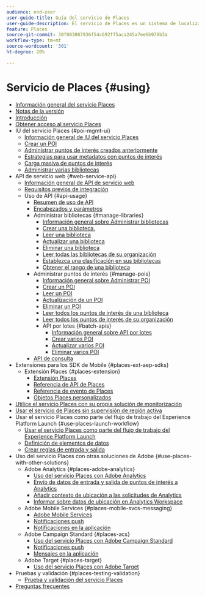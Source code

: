 ```yaml
---
audience: end-user
user-guide-title: Guía del servicio de Places
user-guide-description: El servicio de Places es un sistema de localización geográfica que permite a las aplicaciones móviles con funciones de ubicación conocer el contexto de la ubicación de los usuarios.
feature: Places
source-git-commit: 30f083087936f54c692ff5aca245a7ee6b970b3a
workflow-type: tm+mt
source-wordcount: '301'
ht-degree: 20%

---
```



# Servicio de Places {#using}

+ [Información general del servicio Places](home.md)
+ [Notas de la versión](release-notes.md)
+ [Introducción](getting-started.md)
+ [Obtener acceso al servicio Places](places-gain-access.md)
+ IU del servicio Places {#poi-mgmt-ui}
   + [Información general de IU del servicio Places](poi-mgmt-ui/poi-mgmt-ui-overview.md)
   + [Crear un POI](poi-mgmt-ui/create-a-poi-ui.md)
   + [Administrar puntos de interés creados anteriormente](poi-mgmt-ui/managing-pois-in-the-places-ui.md)
   + [Estrategias para usar metadatos con puntos de interés](poi-mgmt-ui/metadata-with-pois.md)
   + [Carga masiva de puntos de interés](poi-mgmt-ui/bulk-upload-pois.md)
   + [Administrar varias bibliotecas](poi-mgmt-ui/manage-libraries-in-the-places-ui.md)
+ API de servicio web {#web-service-api}
   + [Información general de API de servicio web](web-service-api/places-web-services.md)
   + [Requisitos previos de integración](web-service-api/adobe-i-o-integration.md)
   + Uso de API {#api-usage}
      + [Resumen de uso de API](web-service-api/api-usage/api-usage-overview.md)
      + [Encabezados y parámetros](web-service-api/api-usage/headers-and-parameters.md)
      + Administrar bibliotecas {#manage-libraries}
         + [Información general sobre Administrar bibliotecas](web-service-api/api-usage/manage-libraries/manage-libraries.md)
         + [Crear una biblioteca.](web-service-api/api-usage/manage-libraries/create-a-library.md)
         + [Leer una biblioteca](web-service-api/api-usage/manage-libraries/read-a-library.md)
         + [Actualizar una biblioteca](web-service-api/api-usage/manage-libraries/update-a-library.md)
         + [Eliminar una biblioteca](web-service-api/api-usage/manage-libraries/delete-a-library.md)
         + [Leer todas las bibliotecas de su organización](web-service-api/api-usage/manage-libraries/read-all-libraries-in-your-organization.md)
         + [Establezca una clasificación en sus bibliotecas](web-service-api/api-usage/manage-libraries/set-a-ran-on-your-libraries.md)
         + [Obtener el rango de una biblioteca](web-service-api/api-usage/manage-libraries/get-a-librarys-rank.md)
      + Administrar puntos de interés {#manage-pois}
         + [Información general sobre Administrar POI](web-service-api/api-usage/manage-pois/manage-pois.md)
         + [Crear un POI](web-service-api/api-usage/manage-pois/create-a-poi.md)
         + [Leer un POI](web-service-api/api-usage/manage-pois/read-a-poi.md)
         + [Actualización de un POI](web-service-api/api-usage/manage-pois/update-a-poi.md)
         + [Eliminar un POI](web-service-api/api-usage/manage-pois/delete-a-poi.md)
         + [Leer todos los puntos de interés de una biblioteca](web-service-api/api-usage/manage-pois/read-all-pois-in-a-library.md)
         + [Leer todos los puntos de interés de su organización](web-service-api/api-usage/manage-pois/read-all-pois-in-your-organization.md)
         + API por lotes {#batch-apis}
            + [Información general sobre API por lotes](web-service-api/api-usage/manage-pois/batch-apis/batch-apis.md)
            + [Crear varios POI](web-service-api/api-usage/manage-pois/batch-apis/create-multiple-pois.md)
            + [Actualizar varios POI](web-service-api/api-usage/manage-pois/batch-apis/update-multiple-pois.md)
            + [Eliminar varios POI](web-service-api/api-usage/manage-pois/batch-apis/delete-multiple-pois.md)
      + [API de consulta](web-service-api/api-usage/query-apis.md)
+ Extensiones para los SDK de Mobile {#places-ext-aep-sdks}
   + Extensión Places {#places-extension}
      + [Extensión Places](places-ext-aep-sdks/places-extension/places-extension.md)
      + [Referencia de API de Places](places-ext-aep-sdks/places-extension/places-api-reference.md)
      + [Referencia de evento de Places](places-ext-aep-sdks/places-extension/places-event-ref.md)
      + [Objetos Places personalizados](places-ext-aep-sdks/places-extension/cust-places-objects.md)
+ [Utilice el servicio Places con su propia solución de monitorización](using-your-own-monitor.md)
+ [Usar el servicio de Places sin supervisión de región activa](use-places-without-active-monitoring.md)
+ Usar el servicio Places como parte del flujo de trabajo del Experience Platform Launch {#use-places-launch-workflow}
   + [Usar el servicio Places como parte del flujo de trabajo del Experience Platform Launch](use-places-launch-workflow/places-launch-workflow.md)
   + [Definición de elementos de datos](use-places-launch-workflow/define-data-elements.md)
   + [Crear reglas de entrada y salida](use-places-launch-workflow/create-rule-places-property.md)
+ Uso del servicio Places con otras soluciones de Adobe {#use-places-with-other-solutions}
   + Adobe Analytics {#places-adobe-analytics}
      + [Uso del servicio Places con Adobe Analytics](use-places-with-other-solutions/places-adobe-analytics/use-places-analytics-overview.md)
      + [Envío de datos de entrada y salida de puntos de interés a Analytics](use-places-with-other-solutions/places-adobe-analytics/use-places-adobe-analytics.md)
      + [Añadir contexto de ubicación a las solicitudes de Analytics](use-places-with-other-solutions/places-adobe-analytics/run-reports-aa-places-data.md)
      + [Informar sobre datos de ubicación en Analytics Workspace](use-places-with-other-solutions/places-adobe-analytics/places-in-workspace.md)
   + Adobe Mobile Services {#places-mobile-svcs-messaging}
      + [Adobe Mobile Services](use-places-with-other-solutions/places-mobile-svcs-for-messaging/use-places-mobie-svcs-messaging.md)
      + [Notificaciones push](use-places-with-other-solutions/places-mobile-svcs-for-messaging/mobile-svcs-messaging-push.md)
      + [Notificaciones en la aplicación](use-places-with-other-solutions/places-mobile-svcs-for-messaging/mobile-svcs-messaging-inapp.md)
   + Adobe Campaign Standard {#places-acs}
      + [Uso del servicio Places con Adobe Campaign Standard](use-places-with-other-solutions/places-acs/places-acs-overview.md)
      + [Notificaciones push](use-places-with-other-solutions/places-acs/places-acs-push-notifications.md)
      + [Mensajes en la aplicación](use-places-with-other-solutions/places-acs/places-acs-in-app-messages.md)
   + Adobe Target {#places-target}
      + [Uso del servicio Places con Adobe Target](use-places-with-other-solutions/places-target/places-target.md)
+ Pruebas y validación {#places-testing-validation}
   + [Prueba y validación del servicio Places](places-testing-validation/test-validate-places.md)
+ [Preguntas frecuentes](places-faqs.md)

